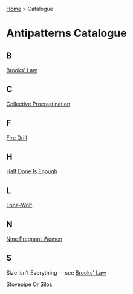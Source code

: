 [Home](README.md) > Catalogue
# Antipatterns Catalogue
## B
[Brooks' Law](catalogue/Brooks_Law.md)
## C
[Collective Procrastination](catalogue/Collective_Procrastination.md)
## F
[Fire Drill](catalogue/Fire_Drill.md)
## H
[Half Done Is Enough](catalogue/Half_Done_Is_Enough.md)
## L
[Lone-Wolf](catalogue/Lone-Wolf.md)
## N
[Nine Pregnant Women](catalogue/Nine_Pregnant_Women.md)
## S
Size Isn’t Everything -- see [Brooks' Law](catalogue/Brooks_Law.md)

[Stovepipe Or Silos](catalogue/Stovepipe_Or_Silos.md)
